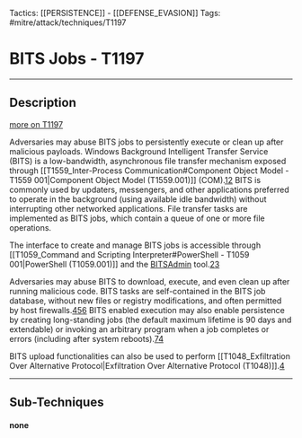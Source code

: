 Tactics: [[PERSISTENCE]] - [[DEFENSE_EVASION]]
Tags: #mitre/attack/techniques/T1197  

# BITS Jobs - T1197
---
## Description
[more on T1197](https://attack.mitre.org/techniques/T1197)

Adversaries may abuse BITS jobs to persistently execute or clean up after malicious payloads. Windows Background Intelligent Transfer Service (BITS) is a low-bandwidth, asynchronous file transfer mechanism exposed through [[T1559_Inter-Process Communication#Component Object Model - T1559 001|Component Object Model (T1559.001)]] (COM).[1](https://msdn.microsoft.com/library/windows/desktop/ms680573.aspx)[2](https://msdn.microsoft.com/library/windows/desktop/bb968799.aspx) BITS is commonly used by updaters, messengers, and other applications preferred to operate in the background (using available idle bandwidth) without interrupting other networked applications. File transfer tasks are implemented as BITS jobs, which contain a queue of one or more file operations.

The interface to create and manage BITS jobs is accessible through [[T1059_Command and Scripting Interpreter#PowerShell - T1059 001|PowerShell (T1059.001)]] and the [BITSAdmin](https://attack.mitre.org/software/S0190) tool.[2](https://msdn.microsoft.com/library/windows/desktop/bb968799.aspx)[3](https://msdn.microsoft.com/library/aa362813.aspx)

Adversaries may abuse BITS to download, execute, and even clean up after running malicious code. BITS tasks are self-contained in the BITS job database, without new files or registry modifications, and often permitted by host firewalls.[4](https://www.secureworks.com/blog/malware-lingers-with-bits)[5](https://arstechnica.com/information-technology/2007/05/malware-piggybacks-on-windows-background-intelligent-transfer-service/)[6](https://www.symantec.com/connect/blogs/malware-update-windows-update) BITS enabled execution may also enable persistence by creating long-standing jobs (the default maximum lifetime is 90 days and extendable) or invoking an arbitrary program when a job completes or errors (including after system reboots).[7](https://researchcenter.paloaltonetworks.com/2017/11/unit42-uboatrat-navigates-east-asia/)[4](https://www.secureworks.com/blog/malware-lingers-with-bits)

BITS upload functionalities can also be used to perform [[T1048_Exfiltration Over Alternative Protocol|Exfiltration Over Alternative Protocol (T1048)]].[4](https://www.secureworks.com/blog/malware-lingers-with-bits)

---
## Sub-Techniques

#### none